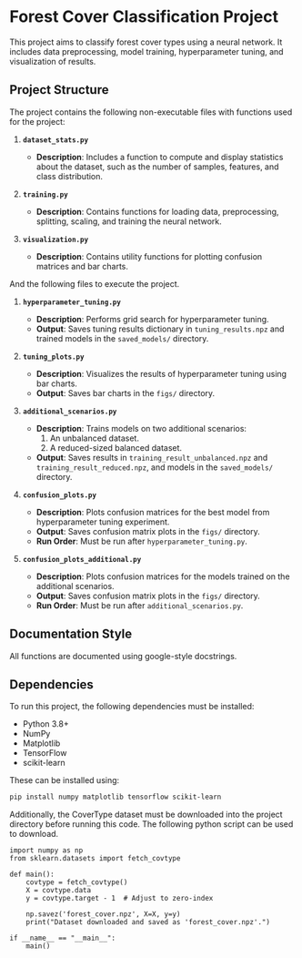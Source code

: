 # Forest Cover Classification Project

This project aims to classify forest cover types using a neural network. It includes data preprocessing, model training, hyperparameter tuning, and visualization of results.

## Project Structure

The project contains the following non-executable files with functions used for the project:

1. **`dataset_stats.py`**  
   - **Description**: Includes a function to compute and display statistics about the dataset, such as the number of samples, features, and class distribution.  

2. **`training.py`**  
   - **Description**: Contains functions for loading data, preprocessing, splitting, scaling, and training the neural network.

3. **`visualization.py`**  
    - **Description**: Contains utility functions for plotting confusion matrices and bar charts.  

And the following files to execute the project.

1. **`hyperparameter_tuning.py`**  
   - **Description**: Performs grid search for hyperparameter tuning.  
   - **Output**: Saves tuning results dictionary in `tuning_results.npz` and trained models in the `saved_models/` directory.  

2. **`tuning_plots.py`**  
   - **Description**: Visualizes the results of hyperparameter tuning using bar charts.  
   - **Output**: Saves bar charts in the `figs/` directory.  

3. **`additional_scenarios.py`**  
   - **Description**: Trains models on two additional scenarios:  
     1. An unbalanced dataset.  
     2. A reduced-sized balanced dataset.  
   - **Output**: Saves results in `training_result_unbalanced.npz` and `training_result_reduced.npz`, and models in the `saved_models/` directory.  

4. **`confusion_plots.py`**  
   - **Description**: Plots confusion matrices for the best model from hyperparameter tuning experiment.
   - **Output**: Saves confusion matrix plots in the `figs/` directory.  
   - **Run Order**: Must be run after `hyperparameter_tuning.py`.

5. **`confusion_plots_additional.py`**  
   - **Description**: Plots confusion matrices for the models trained on the additional scenarios.  
   - **Output**: Saves confusion matrix plots in the `figs/` directory.  
   - **Run Order**: Must be run after `additional_scenarios.py`.
  
## Documentation Style

All functions are documented using google-style docstrings.

## Dependencies

To run this project, the following dependencies must be installed:

- Python 3.8+
- NumPy
- Matplotlib
- TensorFlow
- scikit-learn

These can be installed using:

```bash
pip install numpy matplotlib tensorflow scikit-learn
```

Additionally, the CoverType dataset must be downloaded into the project directory before running this code. The following python script can be used to download.

```
import numpy as np
from sklearn.datasets import fetch_covtype

def main():
    covtype = fetch_covtype()
    X = covtype.data
    y = covtype.target - 1  # Adjust to zero-index

    np.savez('forest_cover.npz', X=X, y=y)
    print("Dataset downloaded and saved as 'forest_cover.npz'.")

if __name__ == "__main__":
    main()
